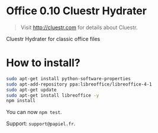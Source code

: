 # Office 0.10 Cluestr Hydrater
> Visit http://cluestr.com for details about Cluestr.

Cluestr Hydrater for classic office files

# How to install?
```sh
sudo apt-get install python-software-properties
sudo apt-add-repository ppa:libreoffice/libreoffice-4-1
sudo apt-get update
sudo apt-get install libreoffice -y
npm install
```

You can now `npm test`.

Support: `support@papiel.fr`.
